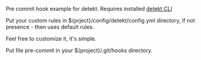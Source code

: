 Pre commit hook example for detekt.
Requires installed [detekt CLI](https://detekt.dev/docs/gettingstarted/cli)

Put your custom rules in ${prject}/config/detekt/config.yml directory, if not presence - then uses default rules.

Feel free to customize it, it's simple.

Put file pre-commit in your ${project}/.git/hooks directory.
